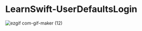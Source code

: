 # LearnSwift-UserDefaultsLogin
![ezgif com-gif-maker (12)](https://user-images.githubusercontent.com/80515499/160518441-7a48b3ae-de3a-4d1d-84c4-d41cb2f96edc.gif)
